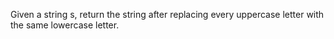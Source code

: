 Given a string s, return the string after replacing every uppercase letter with the same lowercase letter.
